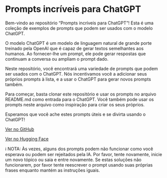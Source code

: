<h1>Prompts incríveis para ChatGPT</h1>

<p>Bem-vindo ao repositório “Prompts incríveis para ChatGPT”! Esta é uma coleção de exemplos de prompts que podem ser usados com o modelo ChatGPT.</p>

<p>O modelo ChatGPT é um modelo de linguagem natural de grande porte treinado pela OpenAI que é capaz de gerar textos semelhantes aos humanos. Ao fornecer-lhe um prompt, ele pode gerar respostas que continuam a conversa ou ampliam o prompt dado.</p>

<p>Neste repositório, você encontrará uma variedade de prompts que podem ser usados com o ChatGPT. Nós incentivamos você a adicionar seus próprios prompts à lista, e a usar o ChatGPT para gerar novos prompts também.</p>

<p>Para começar, basta clonar este repositório e usar os prompts no arquivo README.md como entrada para o ChatGPT. Você também pode usar os prompts neste arquivo como inspiração para criar os seus próprios.</p>

<p>Esperamos que você ache estes prompts úteis e se divirta usando o ChatGPT!</p>

<p><a href=“https://github.com/jhojhocraazy/prompts-para-chatgpt”>Ver no GitHub</a></p>

<p><a href=“https://huggingface.co/spaces/f/awesome-chatgpt-prompts”>Ver no Hugging Face</a></p>

<p>ℹ️ NOTA: Às vezes, alguns dos prompts podem não funcionar como você esperava ou podem ser rejeitados pela IA. Por favor, tente novamente, inicie um novo tópico ou saia e entre novamente. Se estas soluções não funcionarem, por favor tente reescrever o prompt usando suas próprias frases enquanto mantém as instruções iguais.</p>
